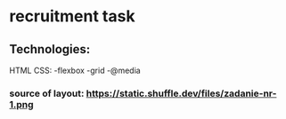# recruitment task

## Technologies:
HTML
CSS:
-flexbox
-grid
-@media

### source of layout: https://static.shuffle.dev/files/zadanie-nr-1.png